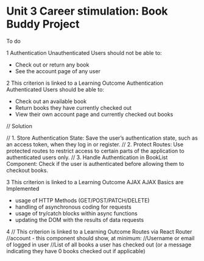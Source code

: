 # Unit 3 Career stimulation: Book Buddy Project

To do

1 Authentication
Unauthenticated Users should not be able to:
- Check out or return any book
- See the account page of any user

2 	This criterion is linked to a Learning Outcome Authentication
Authenticated Users should be able to:
- Check out an available book
- Return books they have currently checked out
- View their own account page and currently checked out books

// Solution 

// 1.	Store Authentication State: Save the user’s authentication state, such as an access token, when they log in or register.
// 2.	Protect Routes: Use protected routes to restrict access to certain parts of the application to authenticated users only.
// 3.	Handle Authentication in BookList Component: Check if the user is authenticated before allowing them to checkout books.

3 	This criterion is linked to a Learning Outcome AJAX
AJAX Basics are Implemented
- usage of HTTP Methods (GET/POST/PATCH/DELETE)
- handling of asynchronous coding for requests
- usage of try/catch blocks within async functions
- updating the DOM with the results of data requests

4 //	This criterion is linked to a Learning Outcome Routes via React Router
//account - this component should show, at minimum:
//Username or email of logged in user
//List of all books a user has checked out (or a message indicating they have 0 books checked out if applicable)